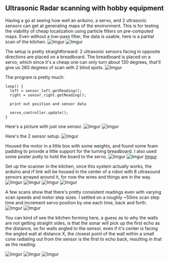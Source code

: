 Ultrasonic Radar scanning with hobby equipment
---
Having a go at seeing how well an arduino, a servo, and 2 ultrasonic sensors can get at generating maps of the environment.
This is for testing the viability of cheap localization using particle filters on pre-computed maps.
Even without a low-pass filter, the data is usable, here is a partial scan of the kitchen.
![Imgur](http://i.imgur.com/abyPgFH)
![Imgur](http://i.imgur.com/yHH4N0P)


The setup is pretty straightforward:
2 ultrasonic sensors facing in opposite directions are placed on a breadboard.
The breadboard is placed on a servo, which since it's a cheap one can only turn about 130 degrees, that'll give us 260 degrees of scan with 2 blind spots.
![Imgur](http://i.imgur.com/jbBMUz5)

The program is pretty much:
```
loop() {
  left = sensor_left.getReading();
  right = sensor_right.getReading();

  print out position and sensor data
  
  servo_controller.update(); 
}
```

Here's a picture with just one sensor.
![Imgur](http://i.imgur.com/LXJOIuC)
![Imgur](http://i.imgur.com/2s2sfuV)

Here's the 2 sensor setup.
![Imgur](http://i.imgur.com/MEwrOy5)

Housed the motor in a little box with some weights, and found some foam padding to provide a little support for the turning breadboard. I also used some poster putty to hold the board to the servo.
![Imgur](http://i.imgur.com/DR9j3Hr)
![Imgur](http://i.imgur.com/d8wNUdt)
[Imgur](http://i.imgur.com/ZoXTbn5)

Set up the scanner in the kitchen, once this system actually works, the arduino and rf link will be housed in the center of a robot with 8 ultrasound sensors arrayed around it, for now the wires and things are in the way.
![Imgur](http://i.imgur.com/abyPgFH)
![Imgur](http://i.imgur.com/T2lwSg6)
![Imgur](http://i.imgur.com/yzZiVXr)
![Imgur](http://i.imgur.com/PMibB54)

A few scans show that there's pretty consistent readings even with varying scan speeds and motor step sizes. I settled on a roughly ~50ms scan step time and increment servo position by one each time, back and forth.
![Imgur](http://i.imgur.com/LA2pInw)
![Imgur](http://i.imgur.com/2YI363S)

You can kind of see the kitchen forming here, a guess as to why the walls are not getting straight sides, is that the sonar will pick up the first echo as the distance, so for walls angled to the sensor, even if it's center is facing the angled wall at distance X, the closest point of the wall within a small cone radiating out from the sensor is the first to echo back, resulting in that as the reading.

![Imgur](http://i.imgur.com/9ekR5X8)
![Imgur](http://i.imgur.com/8SEKVcw)
![Imgur](http://i.imgur.com/G6nVygL)